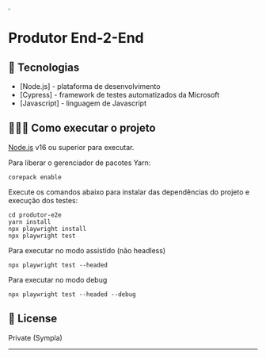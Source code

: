 <img src=".gitlab/logo.png" style="zoom: 25%;" />

# Produtor End-2-End

## 🚀 Tecnologias

- [Node.js] - plataforma de desenvolvimento
- [Cypress] - framework de testes automatizados da Microsoft
- [Javascript] - linguagem de Javascript

## 👨🏻‍💻 Como executar o projeto

[Node.js](https://nodejs.org/) v16 ou superior para executar.

Para liberar o gerenciador de pacotes Yarn:

```
corepack enable
```

Execute os comandos abaixo para instalar das dependências do projeto e execução dos testes:

```
cd produtor-e2e
yarn install
npx playwright install
npx playwright test
```

Para executar no modo assistido (não headless)

```
npx playwright test --headed
```

Para executar no modo debug

```
npx playwright test --headed --debug
```

## 📝 License

Private (Sympla)

------

